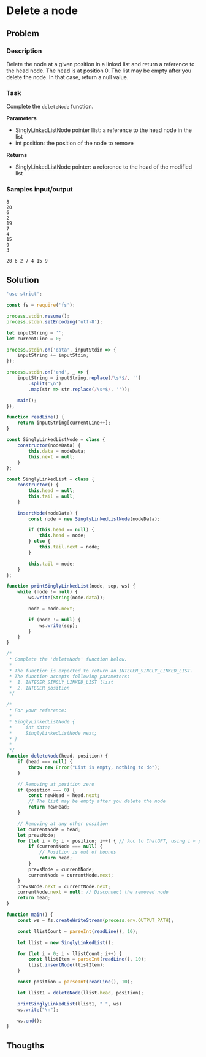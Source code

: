 # Delete a node

## Problem

### Description

Delete the node at a given position in a linked list and return a reference to the head node. The head is at position 0. The list may be empty after you delete the node. In that case, return a null value.

### Task

Complete the `deleteNode` function.

**Parameters**

- SinglyLinkedListNode pointer llist: a reference to the head node in the list
- int position: the position of the node to remove

**Returns**

- SinglyLinkedListNode pointer: a reference to the head of the modified list

### Samples input/output

```
8
20
6
2
19
7
4
15
9
3
```
```
20 6 2 7 4 15 9
```

## Solution

```js
'use strict';

const fs = require('fs');

process.stdin.resume();
process.stdin.setEncoding('utf-8');

let inputString = '';
let currentLine = 0;

process.stdin.on('data', inputStdin => {
    inputString += inputStdin;
});

process.stdin.on('end', _ => {
    inputString = inputString.replace(/\s*$/, '')
        .split('\n')
        .map(str => str.replace(/\s*$/, ''));

    main();
});

function readLine() {
    return inputString[currentLine++];
}

const SinglyLinkedListNode = class {
    constructor(nodeData) {
        this.data = nodeData;
        this.next = null;
    }
};

const SinglyLinkedList = class {
    constructor() {
        this.head = null;
        this.tail = null;
    }

    insertNode(nodeData) {
        const node = new SinglyLinkedListNode(nodeData);

        if (this.head == null) {
            this.head = node;
        } else {
            this.tail.next = node;
        }

        this.tail = node;
    }
};

function printSinglyLinkedList(node, sep, ws) {
    while (node != null) {
        ws.write(String(node.data));

        node = node.next;

        if (node != null) {
            ws.write(sep);
        }
    }
}

/*
 * Complete the 'deleteNode' function below.
 *
 * The function is expected to return an INTEGER_SINGLY_LINKED_LIST.
 * The function accepts following parameters:
 *  1. INTEGER_SINGLY_LINKED_LIST llist
 *  2. INTEGER position
 */

/*
 * For your reference:
 *
 * SinglyLinkedListNode {
 *     int data;
 *     SinglyLinkedListNode next;
 * }
 *
 */
function deleteNode(head, position) {
    if (head === null) {
        throw new Error("List is empty, nothing to do");
    }

    // Removing at position zero
    if (position === 0) {
        const newHead = head.next;
        // The list may be empty after you delete the node
        return newHead;
    }

    // Removing at any other position
    let currentNode = head;
    let prevsNode;
    for (let i = 0; i < position; i++) { // Acc to ChatGPT, using i < position - 1 is often preferred
        if (currentNode === null) {
            // Position is out of bounds
            return head;
        }
        prevsNode = currentNode;
        currentNode = currentNode.next;
    }
    prevsNode.next = currentNode.next;
    currentNode.next = null; // Disconnect the removed node
    return head;
}

function main() {
    const ws = fs.createWriteStream(process.env.OUTPUT_PATH);

    const llistCount = parseInt(readLine(), 10);

    let llist = new SinglyLinkedList();

    for (let i = 0; i < llistCount; i++) {
        const llistItem = parseInt(readLine(), 10);
        llist.insertNode(llistItem);
    }

    const position = parseInt(readLine(), 10);

    let llist1 = deleteNode(llist.head, position);

    printSinglyLinkedList(llist1, " ", ws)
    ws.write("\n");

    ws.end();
}
```

## Thougths
